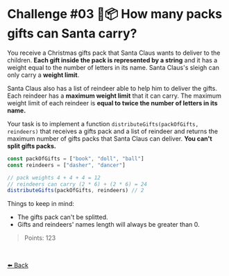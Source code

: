 # Challenge #03 🦌📦 How many packs gifts can Santa carry?

You receive a Christmas gifts pack that Santa Claus wants to deliver to the children. **Each gift inside the pack is represented by a string** and it has a weight equal to the number of letters in its name. Santa Claus's sleigh can only carry a **weight limit**.

Santa Claus also has a list of reindeer able to help him to deliver the gifts. Each reindeer has a **maximum weight limit** that it can carry. The maximum weight limit of each reindeer is **equal to twice the number of letters in its name.**

Your task is to implement a function ```distributeGifts(packOfGifts, reindeers)``` that receives a gifts pack and a list of reindeer and returns the maximum number of gifts packs that Santa Claus can deliver. **You can't split gifts packs.**

```typescript
const packOfGifts = ["book", "doll", "ball"]
const reindeers = ["dasher", "dancer"]

// pack weights 4 + 4 + 4 = 12
// reindeers can carry (2 * 6) + (2 * 6) = 24
distributeGifts(packOfGifts, reindeers) // 2
```

Things to keep in mind:

* The gifts pack can't be splitted.
* Gifts and reindeers' names length will always be greater than 0.

> Points: 123

<br>

[⬅️ Back](https://github.com/AlecANL/adventjs/tree/main/src/2022)
